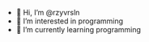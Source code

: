 - 👋 Hi, I’m @rzyvrsln
- 👀 I’m interested in programming
- 🌱 I’m currently learning programming

<!---
rzyvrsln/rzyvrsln is a ✨ special ✨ repository because its `README.md` (this file) appears on your GitHub profile.
You can click the Preview link to take a look at your changes.
--->

